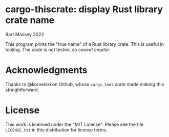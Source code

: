 # cargo-thiscrate: display Rust library crate name
Bart Massey 2022

This program prints the "true name" of a Rust library
crate. This is useful in tooling. The code is not tested, so
*caveat emptor*.

# Acknowledgments

Thanks to @kornelski on Github, whose `cargo_toml` crate
made making this straightforward.

# License

This work is licensed under the "MIT License". Please see the file
`LICENSE.txt` in this distribution for license terms.
